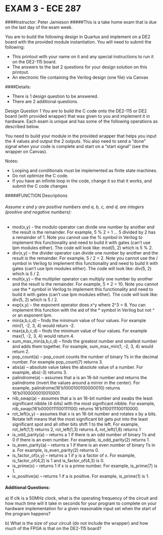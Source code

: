 # EXAM 3 - ECE 287
####Instructor: Peter Jamieson
#####This is a take home exam that is due on the last day of the exam week.

You are to build the following design in Quartus and implement on a DE2 board with the provided module instantiation.  You will need to submit the following:
*	This printout with your name on it and any special instructions to run it on the DE2-115 board.  
*	The answers to the last 2 questions for your design solution on this printout.
*	An electronic file containing the Verilog design (one file) via Canvas

####Details:
*	There is 1 design question to be answered. 
*	There are 2 additional questions.

Design Question 1 
You are to build the C code onto the DE2-115 or DE2 board (with provided wrapper) that was given to you and implement it in hardware.  Each exam is unique and has some of the following operations as described below.

You need to build your module in the provided wrapper that helps you input the 4 values and output the 2 outputs.  You also need to send a “done” signal when your code is complete and start on a “start signal” (see the wrapper on Canvas).  

Notes: 
* Looping and conditionals must be implemented as finite state machines.
* Do not optimize the C code.
* If you have an infinite loop in the code, change it so that it works, and submit the C code changes
 
#####FUNCTION Descriptions
###### Assume x and y are positive numbers and a, b, c, and d, are integers (positive and negative numbers):
* mod(x,y) - the modulo operator can divide one number by another and the result is the remainder.  For example, 5 % 2 = 1 … 5 divided by 2 has a remainder of 1.  Note you cannot use the % symbol in Verilog to implement this functionality and need to build it with gates (can’t use lpm modules either).  The code will look like: mod(5, 2) which is 5 % 2.
* div(x,y) – the divider operator can divide one number by another and the result is the remainder.  For example, 5 / 2 = 2.  Note you cannot use the / symbol in Verilog to implement this functionality and need to build it with gates (can’t use lpm modules either).  The code will look like: div(5, 2) which is 5 / 2.
* mult(x,y) – the multiplier operator can multiply one number by another and the result is the remainder.  For example, 5 * 2 = 10.  Note you cannot use the * symbol in Verilog to implement this functionality and need to build it with gates (can’t use lpm modules either).  The code will look like: div(5, 2) which is 5 / 2.
* exp(x,y) – the exponent operator does x^y where 2^3 = 8.  You can implement this function with the aid of the * symbol in Verilog but not ^ or an exponent lpm.
* min(a,b,c,d) – finds the minimum value of four values.  For example min(1, -2, 3, 4) would return -2.
* max(a,b,c,d) – finds the minimum value of four values.  For example max(1, -2, 3, 4) would return 4.
* sum_max_min(a,b,c,d) – finds the greatest number and smallest number and adds them together. For example, sum_max_min(1, -2, 3, 4) would return 2.
* pop_count(a) – pop_count counts the number of binary 1’s in the decimal number.  For example pop_count(7) returns 3.
* abs(a) – absolute value takes the absolute value of a number.  For example, abs(-3) returns 3.
* palindrome(a) – assumes that a is an 16-bit number and returns the palindrome (invert the values around a mirror in the center).  For example, palindrome(16’b1000100100000010) returns 16’b0100000010010001.
* nib_swap(a) –  assumes that a is an 16-bit number and swabs the least significant nibble (4-bits) with the most significant nibble. For example, nib_swap(16’b0000111100111100) returns 16’b1100111100110000.
* rot_left(x,y) – assumes that x is an 16-bit number and rotates x by a bits.  Rotate left means that the most significant bit gets put into the least significant spot and all other bits shift 1 to the left.  For example, rot_left(1,1) returns 2, rot_left(1,3) returns 4, rot_left(1,8) returns 1
* is_odd_parity(a) – returns a 1 if there is an odd number of binary 1’s and 0 if there is an even number.  For example, is_odd_parity(2) returns 1.
* is_even_parity(a) – returns a 1 if there is an even number of binary 1’s in a.  For example, is_even_parity(2) returns 0.
* is_factor_of(x,y) – returns a 1 if y is a factor of x.  For example, is_factor_of(4,2) is 1 and is_factor_of(4,3) is 0.
* is_prime(x) – returns 1 if x is a prime number.  For example, is_prime(7) is 1.
* is_positive(a) – returns 1 if a is positive.  For example, is_prime(1) is 1.


#### Additional Questions:
a)	If clk is a 50MHz clock, what is the operating frequency of the circuit and how much time will it take in seconds for your program to complete on your hardware implementation for a given reasonable input set when the start of the program happens?






b)	What is the size of your circuit (do not include the wrapper) and how much of the FPGA is that on the DE2-115 board?  

